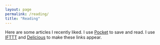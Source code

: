 ```yaml
---
layout: page
permalink: /reading/
title: "Reading"
---
```


<script src="http://ajax.googleapis.com/ajax/libs/jquery/2.0.0/jquery.min.js"></script>

Here are some articles I recently liked. I use [Pocket](http://getpocket.com) to save and read. I use [IFTTT](https://ifttt.com) and [Delicious](https://delicious.com) to make these links appear.

<div id="feed">

<script>
$(document).ready(function(){
var rss = 'http://feeds.delicious.com/v2/rss/ereinerts';

function hostname(url) {
  var matches = url.match(/^https?\:\/\/(www\.)?([^\/?#]+)(?:[\/?#]|$)/i);
  return matches[2];
}

(function(url, callback) {
    $.ajax({
        url: document.location.protocol
             + '//ajax.googleapis.com/ajax/services/feed/load?v=1.0&num=-1&callback=?&q='
             + encodeURIComponent(url),
        dataType: 'json',
        success: function(data) {
            callback(data.responseData.feed);
        }
    });
})

(rss, function(feed){
    var entries = feed.entries, feed = '';
    for (var i = 0; i < entries.length; i++) {
        feed += '<p><b><a href="' + entries[i].link + '">' + entries[i].title + '</a></b><br>'
                + '<i>' + hostname(entries[i].link) + '</i></p>';
    }
    $('#feed').append(feed);
});

});
</script>
